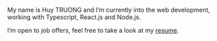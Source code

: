 My name is Huy TRUONG and I’m currently into the web development, working with Typescript, React.js and Node.js.

I’m open to job offers, feel free to take a look at my [resume](https://cv.belkross.com).

